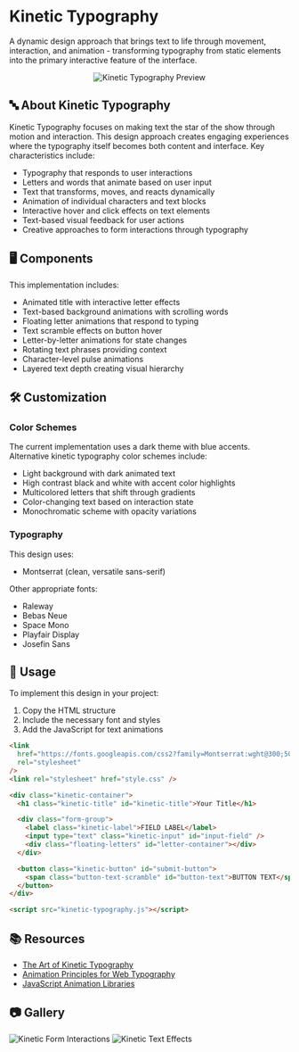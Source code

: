 # Kinetic Typography

A dynamic design approach that brings text to life through movement, interaction, and animation - transforming typography from static elements into the primary interactive feature of the interface.

<div align="center">

![Kinetic Typography Preview](./assets/preview.gif)

</div>

## 🔤 About Kinetic Typography

Kinetic Typography focuses on making text the star of the show through motion and interaction. This design approach creates engaging experiences where the typography itself becomes both content and interface. Key characteristics include:

- Typography that responds to user interactions
- Letters and words that animate based on user input
- Text that transforms, moves, and reacts dynamically
- Animation of individual characters and text blocks
- Interactive hover and click effects on text elements
- Text-based visual feedback for user actions
- Creative approaches to form interactions through typography

## 🖥️ Components

This implementation includes:

- Animated title with interactive letter effects
- Text-based background animations with scrolling words
- Floating letter animations that respond to typing
- Text scramble effects on button hover
- Letter-by-letter animations for state changes
- Rotating text phrases providing context
- Character-level pulse animations
- Layered text depth creating visual hierarchy

## 🛠️ Customization

### Color Schemes

The current implementation uses a dark theme with blue accents. Alternative kinetic typography color schemes include:

- Light background with dark animated text
- High contrast black and white with accent color highlights
- Multicolored letters that shift through gradients
- Color-changing text based on interaction state
- Monochromatic scheme with opacity variations

### Typography

This design uses:

- Montserrat (clean, versatile sans-serif)

Other appropriate fonts:

- Raleway
- Bebas Neue
- Space Mono
- Playfair Display
- Josefin Sans

## 🔌 Usage

To implement this design in your project:

1. Copy the HTML structure
2. Include the necessary font and styles
3. Add the JavaScript for text animations

```html
<link
  href="https://fonts.googleapis.com/css2?family=Montserrat:wght@300;500;700;900&display=swap"
  rel="stylesheet"
/>
<link rel="stylesheet" href="style.css" />

<div class="kinetic-container">
  <h1 class="kinetic-title" id="kinetic-title">Your Title</h1>

  <div class="form-group">
    <label class="kinetic-label">FIELD LABEL</label>
    <input type="text" class="kinetic-input" id="input-field" />
    <div class="floating-letters" id="letter-container"></div>
  </div>

  <button class="kinetic-button" id="submit-button">
    <span class="button-text-scramble" id="button-text">BUTTON TEXT</span>
  </button>
</div>

<script src="kinetic-typography.js"></script>
```

## 📚 Resources

- [The Art of Kinetic Typography](https://www.smashingmagazine.com/2020/06/art-direction-kinetic-typography/)
- [Animation Principles for Web Typography](https://tympanus.net/codrops/2020/06/17/kinetic-typography-animation-principles-for-web-design/)
- [JavaScript Animation Libraries](https://www.creativebloq.com/advice/5-top-javascript-animation-libraries)

## 📷 Gallery

![Kinetic Form Interactions](./assets/form-example.png)
![Kinetic Text Effects](./assets/text-example.png)
